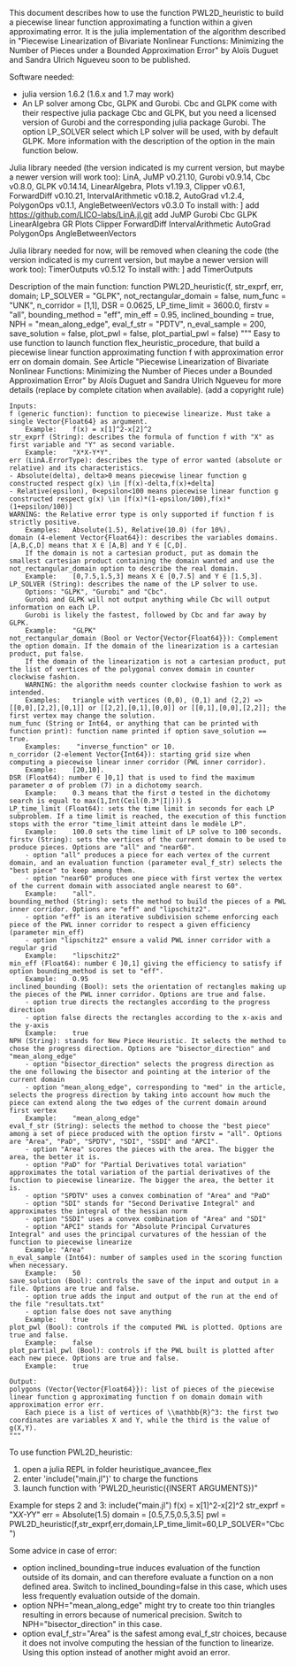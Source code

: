 This document describes how to use the function PWL2D_heuristic to build a piecewise linear function approximating a function within a given approximating error.
It is the julia implementation of the algorithm described in "Piecewise Linearization of Bivariate Nonlinear Functions: Minimizing the Number of Pieces under a Bounded Approximation Error" by Aloïs Duguet and Sandra Ulrich Ngueveu soon to be published.

Software needed:
- julia version 1.6.2 (1.6.x and 1.7 may work)
- An LP solver among Cbc, GLPK and Gurobi. Cbc and GLPK come with their respective julia package Cbc and GLPK, but you need a licensed version of Gurobi and the corresponding julia package Gurobi. The option LP_SOLVER select which LP solver will be used, with by default GLPK. More information with the description of the option in the main function below.

Julia library needed (the version indicated is my current version, but maybe a newer version will work too):
LinA, JuMP v0.21.10, Gurobi v0.9.14, Cbc v0.8.0, GLPK v0.14.14, LinearAlgebra, Plots v1.19.3, Clipper v0.6.1, ForwardDiff v0.10.21, IntervalArithmetic v0.18.2, AutoGrad v1.2.4, PolygonOps v0.1.1, AngleBetweenVectors v0.3.0
To install with:
]
add https://github.com/LICO-labs/LinA.jl.git
add JuMP Gurobi Cbc GLPK LinearAlgebra GR Plots Clipper ForwardDiff IntervalArithmetic AutoGrad PolygonOps AngleBetweenVectors

Julia library needed for now, will be removed when cleaning the code (the version indicated is my current version, but maybe a newer version will work too):
TimerOutputs v0.5.12
To install with:
]
add TimerOutputs



Description of the main function:
function PWL2D_heuristic(f, str_exprf, err, domain; LP_SOLVER = "GLPK", not_rectangular_domain = false, num_func = "UNK", n_corridor = [1,1], DSR = 0.0625, LP_time_limit = 3600.0, firstv = "all", bounding_method = "eff", min_eff = 0.95, inclined_bounding = true, NPH = "mean_along_edge", eval_f_str = "PDTV", n_eval_sample = 200, save_solution = false, plot_pwl = false, plot_partial_pwl = false)
    """ Easy to use function to launch function flex_heuristic_procedure, that build a piecewise linear function approximating function f with approximation error err on domain domain.
        See Article "Piecewise Linearization of Bivariate Nonlinear Functions: Minimizing the Number of Pieces under a Bounded Approximation Error" by Aloïs Duguet and Sandra Ulrich Ngueveu for more 		details (replace by complete citation when available).
        (add a copyright rule)

    Inputs:
    f (generic function): function to piecewise linearize. Must take a single Vector{Float64} as argument.
        Example:    f(x) = x[1]^2-x[2]^2
    str_exprf (String): describes the formula of function f with "X" as first variable and "Y" as second variable.
        Example:    "X*X-Y*Y".
    err (LinA.ErrorType): describes the type of error wanted (absolute or relative) and its characteristics.
	- Absolute(delta), delta>0 means piecewise linear function g constructed respect g(x) \in [f(x)-delta,f(x)+delta]
	- Relative(epsilon), 0<epsilon<100 means piecewise linear function g constructed respect g(x) \in [f(x)*(1-epsilon/100),f(x)*(1+epsilon/100)]
	WARNING: the Relative error type is only supported if function f is strictly positive.
        Examples:   Absolute(1.5), Relative(10.0) (for 10%).
    domain (4-element Vector{Float64}): describes the variables domains. [A,B,C,D] means that X ∈ [A,B] and Y ∈ [C,D].
        If the domain is not a cartesian product, put as domain the smallest cartesian product containing the domain wanted and use the not_rectangular_domain option to describe the real domain.
        Example:    [0,7.5,1.5,3] means X ∈ [0,7.5] and Y ∈ [1.5,3].
    LP_SOLVER (String): describes the name of the LP solver to use.
        Options: "GLPK", "Gurobi" and "Cbc".
        Gurobi and GLPK will not output anything while Cbc will output information on each LP.
        Gurobi is likely the fastest, followed by Cbc and far away by GLPK.
        Example:    "GLPK"
    not_rectangular_domain (Bool or Vector{Vector{Float64}}): Complement the option domain. If the domain of the linearization is a cartesian product, put false.
        If the domain of the linearization is not a cartesian product, put the list of vertices of the polygonal convex domain in counter clockwise fashion.
        WARNING: the algorithm needs counter clockwise fashion to work as intended.
        Examples:   triangle with vertices (0,0), (0,1) and (2,2) => [[0,0],[2,2],[0,1]] or [[2,2],[0,1],[0,0]] or [[0,1],[0,0],[2,2]]; the first vertex may change the solution.
    num_func (String or Int64, or anything that can be printed with function print): function name printed if option save_solution == true.
        Examples:    "inverse_function" or 10.
    n_corridor (2-element Vector{Int64}): starting grid size when computing a piecewise linear inner corridor (PWL inner corridor).
        Example:    [20,10].
    DSR (Float64): number ∈ ]0,1] that is used to find the maximum parameter σ of problem (7) in a dichotomy search.
        Example:    0.3 means that the first σ tested in the dichotomy search is equal to max(1,Int(Ceil(0.3*|I|))).$
    LP_time_limit (Float64): sets the time limit in seconds for each LP subproblem. If a time limit is reached, the execution of this function stops with the error "time_limit atteint dans le modèle LP".
        Example:    100.0 sets the time limit of LP solve to 100 seconds.
    firstv (String): sets the vertices of the current domain to be used to produce pieces. Options are "all" and "near60".
        - option "all" produces a piece for each vertex of the current domain, and an evaluation function (parameter eval_f_str) selects the "best piece" to keep among them.
        - option "near60" produces one piece with first vertex the vertex of the current domain with associated angle nearest to 60°.
        Example:    "all".
    bounding_method (String): sets the method to build the pieces of a PWL inner corridor. Options are "eff" and "lipschitz2".
        - option "eff" is an iterative subdivision scheme enforcing each piece of the PWL inner corridor to respect a given efficiency (parameter min_eff)
        - option "lipschitz2" ensure a valid PWL inner corridor with a regular grid
        Example:    "lipschitz2"
    min_eff (Float64): number ∈ ]0,1] giving the efficiency to satisfy if option bounding_method is set to "eff".
        Example:    O.95
    inclined_bounding (Bool): sets the orientation of rectangles making up the pieces of the PWL inner corridor. Options are true and false.
        - option true directs the rectangles according to the progress direction
        - option false directs the rectangles according to the x-axis and the y-axis
        Example:    true
    NPH (String): stands for New Piece Heuristic. It selects the method to chose the progress direction. Options are "bisector_direction" and "mean_along_edge"
        - option "bisector_direction" selects the progress direction as the one following the bisector and pointing at the interior of the current domain
        - option "mean_along_edge", corresponding to "med" in the article, selects the progress direction by taking into account how much the piece can extend along the two edges of the current domain around first vertex
        Example:    "mean_along_edge"
    eval_f_str (String): selects the method to choose the "best piece" among a set of piece produced with the option firstv = "all". Options are "Area", "PaD", "SPDTV", "SDI", "SSDI" and "APCI".
        - option "Area" scores the pieces with the area. The bigger the area, the better it is.
        - option "PaD" for "Partial Derivatives total variation" approximates the total variation of the partial derivatives of the function to piecewise linearize. The bigger the area, the better it is.
        - option "SPDTV" uses a convex combination of "Area" and "PaD"
        - option "SDI" stands for "Second Derivative Integral" and approximates the integral of the hessian norm
        - option "SSDI" uses a convex combination of "Area" and "SDI"
        - option "APCI" stands for "Absolute Principal Curvatures Integral" and uses the principal curvatures of the hessian of the function to piecewise linearize
        Example: "Area"
    n_eval_sample (Int64): number of samples used in the scoring function when necessary.
        Example:    50
    save_solution (Bool): controls the save of the input and output in a file. Options are true and false.
        - option true adds the input and output of the run at the end of the file "resultats.txt"
        - option false does not save anything
        Example:    true
    plot_pwl (Bool): controls if the computed PWL is plotted. Options are true and false.
        Example:    false
    plot_partial_pwl (Bool): controls if the PWL built is plotted after each new piece. Options are true and false.
        Example:    true

    Output:
    polygons (Vector{Vector{Float64}}): list of pieces of the piecewise linear function g approximating function f on domain domain with approximation error err.
        Each piece is a list of vertices of \\mathbb{R}^3: the first two coordinates are variables X and Y, while the third is the value of g(X,Y).
    """



To use function PWL2D_heuristic:
1) open a julia REPL in folder heuristique_avancee_flex
2) enter 'include("main.jl")' to charge the functions
3) launch function with 'PWL2D_heuristic({INSERT ARGUMENTS})"

Example for steps 2 and 3:
include("main.jl")
f(x) = x[1]^2-x[2]^2
str_exprf = "X*X-Y*Y"
err = Absolute(1.5)
domain = [0.5,7.5,0.5,3.5]
pwl = PWL2D_heuristic(f,str_exprf,err,domain,LP_time_limit=60,LP_SOLVER="Cbc")


Some advice in case of error:
- option inclined_bounding=true induces evaluation of the function outside of its domain, and can therefore evaluate a function on a non defined area. Switch to inclined_bounding=false in this case, which uses less frequently evaluation outside of the domain.
- option NPH="mean_along_edge" might try to create too thin triangles resulting in errors because of numerical precision. Switch to NPH="bisector_direction" in this case.
- option eval_f_str="Area" is the safest among eval_f_str choices, because it does not involve computing the hessian of the function to linearize. Using this option instead of another might avoid an error.
